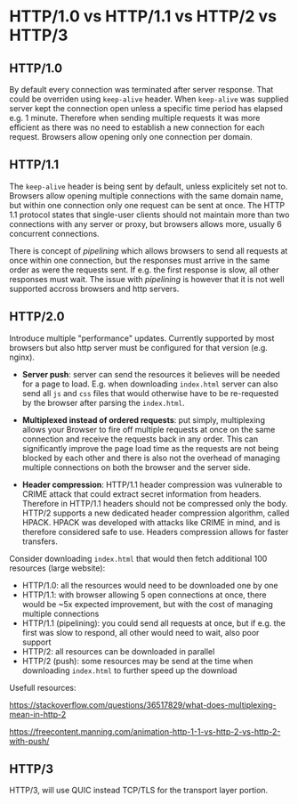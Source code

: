 # HTTP/1.0 vs HTTP/1.1 vs HTTP/2 vs HTTP/3

## HTTP/1.0
By default every connection was terminated after server response. That could be overriden using `keep-alive` header. When `keep-alive` was supplied server kept
the connection open unless a specific time period has elapsed e.g. 1 minute. Therefore when sending multiple requests it was more efficient as there was no need
to establish a new connection for each request.
Browsers allow opening only one connection per domain.

## HTTP/1.1
The `keep-alive` header is being sent by default, unless explicitely set not to.
Browsers allow opening multiple connections with the same domain name, but within one connection only one request can be sent at once.
The HTTP 1.1 protocol states that single-user clients should not maintain more than two connections with any server or proxy, but browsers allows more,
usually 6 concurrent connections.

There is concept of *pipelining* which allows browsers to send all requests at once within one connection, but the responses must arrive in the same
order as were the requests sent. If e.g. the first response is slow, all other responses must wait. The issue with *pipelining* is however that it is
not well supported accross browsers and http servers.

## HTTP/2.0
Introduce multiple "performance" updates. Currently supported by most browsers but also http server must be configured for that version (e.g. nginx).
* **Server push**: server can send the resources it believes will be needed for a page to load. E.g. when downloading `index.html` server can also send all `js` and
  `css` files that would otherwise have to be re-requested by the browser after parsing the `index.html`.
* **Multiplexed instead of ordered requests**: put simply, multiplexing allows your Browser to fire off multiple requests at once on the same connection and receive the requests back in any order.
  This can significantly improve the page load time as the requests are not being blocked by each other and there is also not the overhead of managing multiple
  connections on both the browser and the server side.
  
* **Header compression**: HTTP/1.1 header compression was vulnerable to CRIME attack that could extract secret information from headers. Therefore in HTTP/1.1 headers
  should not be compressed only the body. HTTP/2 supports a new dedicated header compression algorithm, called HPACK. HPACK was developed with attacks like CRIME   in mind, and is therefore considered safe to use. Headers compression allows for faster transfers.
  
Consider downloading `index.html` that would then fetch additional 100 resources (large website):
* HTTP/1.0: all the resources would need to be downloaded one by one
* HTTP/1.1: with browser allowing 5 open connections at once, there would be ~5x expected improvement, but with the cost of managing multiple connections
* HTTP/1.1 (pipelining): you could send all requests at once, but if e.g. the first was slow to respond, all other would need to wait, also poor support
* HTTP/2: all resources can be downloaded in parallel
* HTTP/2 (push): some resources may be send at the time when downloading `index.html` to further speed up the download

Usefull resources:

https://stackoverflow.com/questions/36517829/what-does-multiplexing-mean-in-http-2

https://freecontent.manning.com/animation-http-1-1-vs-http-2-vs-http-2-with-push/

## HTTP/3
HTTP/3, will use QUIC instead TCP/TLS for the transport layer portion.

